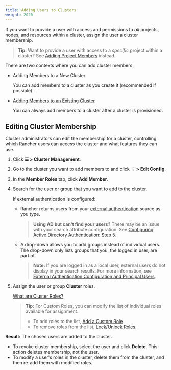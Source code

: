 ```yaml
---
title: Adding Users to Clusters
weight: 2020
---
```


If you want to provide a user with access and permissions to _all_ projects, nodes, and resources within a cluster, assign the user a cluster membership.

>**Tip:** Want to provide a user with access to a _specific_ project within a cluster? See [Adding Project Members]({{<baseurl>}}/rancher/v2.6/en/cluster-admin/projects-and-namespaces/project-members/) instead.

There are two contexts where you can add cluster members:

- Adding Members to a New Cluster

    You can add members to a cluster as you create it (recommended if possible).

- [Adding Members to an Existing Cluster](#editing-cluster-membership)

    You can always add members to a cluster after a cluster is provisioned.

## Editing Cluster Membership

Cluster administrators can edit the membership for a cluster, controlling which Rancher users can access the cluster and what features they can use.

1. Click **☰ > Cluster Management**.
1. Go to the cluster you want to add members to and click **⋮ > Edit Config**.
1. In the **Member Roles** tab, click **Add Member**.
1. Search for the user or group that you want to add to the cluster.

 	If external authentication is configured:

	-  Rancher returns users from your [external authentication]({{<baseurl>}}/rancher/v2.6/en/admin-settings/authentication/) source as you type.

		>**Using AD but can't find your users?**
		>There may be an issue with your search attribute configuration. See [Configuring Active Directory Authentication: Step 5]({{<baseurl>}}/rancher/v2.6/en/admin-settings/authentication/ad/).

	- A drop-down allows you to add groups instead of individual users. The drop-down only lists groups that you, the logged in user, are part of.

		>**Note:** If you are logged in as a local user, external users do not display in your search results. For more information, see [External Authentication Configuration and Principal Users]({{<baseurl>}}/rancher/v2.6/en/admin-settings/authentication/#external-authentication-configuration-and-principal-users).

1. Assign the user or group **Cluster** roles.  

	[What are Cluster Roles?]({{<baseurl>}}/rancher/v2.6/en/admin-settings/rbac/cluster-project-roles/)

	>**Tip:** For Custom Roles, you can modify the list of individual roles available for assignment.
	>
	> - To add roles to the list, [Add a Custom Role]({{<baseurl>}}/rancher/v2.6/en/admin-settings/rbac/default-custom-roles/).
	> - To remove roles from the list, [Lock/Unlock Roles]({{<baseurl>}}/rancher/v2.6/en/admin-settings/rbac/locked-roles).

**Result:** The chosen users are added to the cluster.

- To revoke cluster membership, select the user and click **Delete**. This action deletes membership, not the user.
- To modify a user's roles in the cluster, delete them from the cluster, and then re-add them with modified roles.
